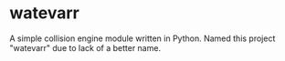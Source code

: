 # watevarr
A simple collision engine module written in Python.
Named this project "watevarr" due to lack of a better name.
